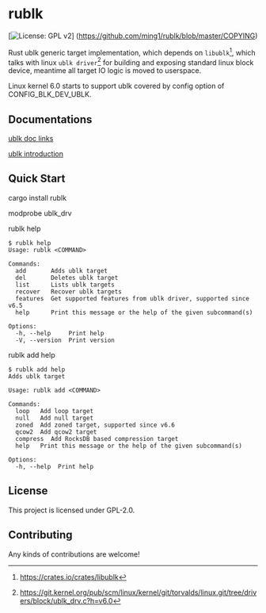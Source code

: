 # rublk

[![License: GPL v2](https://img.shields.io/badge/License-GPL_v2-blue.svg)] (https://github.com/ming1/rublk/blob/master/COPYING)

Rust ublk generic target implementation, which depends on `libublk`[^1],
which talks with linux `ublk driver`[^2] for building and exposing standard
linux block device, meantime all target IO logic is moved to userspace.

Linux kernel 6.0 starts to support ublk covered by config option of
CONFIG_BLK_DEV_UBLK.

## Documentations

[ublk doc
links](https://github.com/ming1/ubdsrv/blob/master/doc/external_links.rst)

[ublk
introduction](https://github.com/ming1/ubdsrv/blob/master/doc/ublk_intro.pdf)

## Quick Start

cargo install rublk

modprobe ublk_drv

rublk help

```console
$ rublk help
Usage: rublk <COMMAND>

Commands:
  add       Adds ublk target
  del       Deletes ublk target
  list      Lists ublk targets
  recover   Recover ublk targets
  features  Get supported features from ublk driver, supported since v6.5
  help      Print this message or the help of the given subcommand(s)

Options:
  -h, --help     Print help
  -V, --version  Print version
```

rublk add help

```console
$ rublk add help
Adds ublk target

Usage: rublk add <COMMAND>

Commands:
  loop   Add loop target
  null   Add null target
  zoned  Add zoned target, supported since v6.6
  qcow2  Add qcow2 target
  compress  Add RocksDB based compression target
  help   Print this message or the help of the given subcommand(s)

Options:
  -h, --help  Print help
```

## License

This project is licensed under GPL-2.0.

## Contributing

Any kinds of contributions are welcome!

[^1]: <https://crates.io/crates/libublk>
[^2]: <https://git.kernel.org/pub/scm/linux/kernel/git/torvalds/linux.git/tree/drivers/block/ublk_drv.c?h=v6.0>
